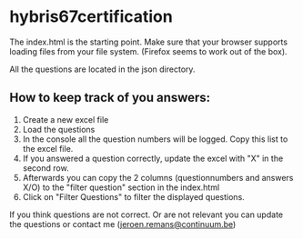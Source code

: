 # hybris67certification

The index.html is the starting point. Make sure that your browser supports loading files from your file system. (Firefox seems to work out of the box).

All the questions are located in the json directory.


How to keep track of you answers:
---------------------------------
1) Create a new excel file
2) Load the questions
3) In the console all the question numbers will be logged. Copy this list to the excel file.
4) If you answered a question correctly, update the excel with "X" in the second row.
5) Afterwards you can copy the 2 columns (questionnumbers and answers X/O) to the "filter question" section in the index.html
6) Click on "Filter Questions" to filter the displayed questions.


If you think questions are not correct. Or are not relevant you can update the questions or contact me (jeroen.remans@continuum.be)
